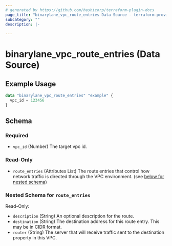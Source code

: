 ```yaml
---
# generated by https://github.com/hashicorp/terraform-plugin-docs
page_title: "binarylane_vpc_route_entries Data Source - terraform-provider-binarylane"
subcategory: ""
description: |-
  
---
```


# binarylane_vpc_route_entries (Data Source)



## Example Usage

```terraform
data "binarylane_vpc_route_entries" "example" {
  vpc_id = 123456
}
```

<!-- schema generated by tfplugindocs -->
## Schema

### Required

- `vpc_id` (Number) The target vpc id.

### Read-Only

- `route_entries` (Attributes List) The route entries that control how network traffic is directed through the VPC environment. (see [below for nested schema](#nestedatt--route_entries))

<a id="nestedatt--route_entries"></a>
### Nested Schema for `route_entries`

Read-Only:

- `description` (String) An optional description for the route.
- `destination` (String) The destination address for this route entry. This may be in CIDR format.
- `router` (String) The server that will receive traffic sent to the destination property in this VPC.
